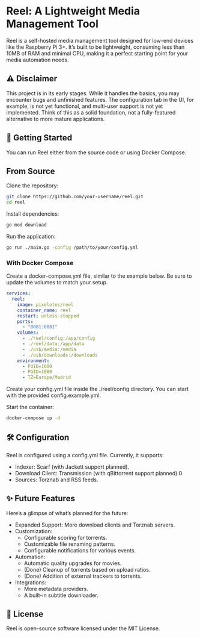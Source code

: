 # Reel: A Lightweight Media Management Tool
Reel is a self-hosted media management tool designed for low-end devices like the Raspberry Pi 3+. It’s built to be lightweight, consuming less than 10MB of RAM and minimal CPU, making it a perfect starting point for your media automation needs.

## ⚠️ Disclaimer
This project is in its early stages. While it handles the basics, you may encounter bugs and unfinished features. The configuration tab in the UI, for example, is not yet functional, and multi-user support is not yet implemented. Think of this as a solid foundation, not a fully-featured alternative to more mature applications.

## 🚀 Getting Started
You can run Reel either from the source code or using Docker Compose.

## From Source
Clone the repository:

```bash
git clone https://github.com/your-username/reel.git
cd reel
```

Install dependencies:

```bash
go mod download
```

Run the application:

```bash
go run ./main.go -config /path/to/your/config.yml
```

### With Docker Compose
Create a docker-compose.yml file, similar to the example below. Be sure to update the volumes to match your setup.

```yaml
services:
  reel:
    image: pixelotes/reel
    container_name: reel
    restart: unless-stopped
    ports:
      - "8081:8081"
    volumes:
      - ./reel/config:/app/config
      - ./reel/data:/app/data
      - ./usb/media:/media
      - ./usb/downloads:/downloads
    environment:
      - PUID=1000
      - PGID=1000
      - TZ=Europe/Madrid
```

Create your config.yml file inside the ./reel/config directory. You can start with the provided config.example.yml.

Start the container:

```bash
docker-compose up -d
```

## 🛠️ Configuration
Reel is configured using a config.yml file. Currently, it supports:

- Indexer: Scarf (with Jackett support planned).
- Download Client: Transmission (with qBittorrent support planned).0
- Sources: Torznab and RSS feeds.

## ✨ Future Features
Here’s a glimpse of what’s planned for the future:

- Expanded Support: More download clients and Torznab servers.
- Customization:
  - Configurable scoring for torrents.
  - Customizable file renaming patterns.
  - Configurable notifications for various events.
- Automation:
  - Automatic quality upgrades for movies.
  - (Done) Cleanup of torrents based on upload ratios.
  - (Done) Addition of external trackers to torrents.
- Integrations:
  - More metadata providers.
  - A built-in subtitle downloader.

## 📄 License
Reel is open-source software licensed under the MIT License.
